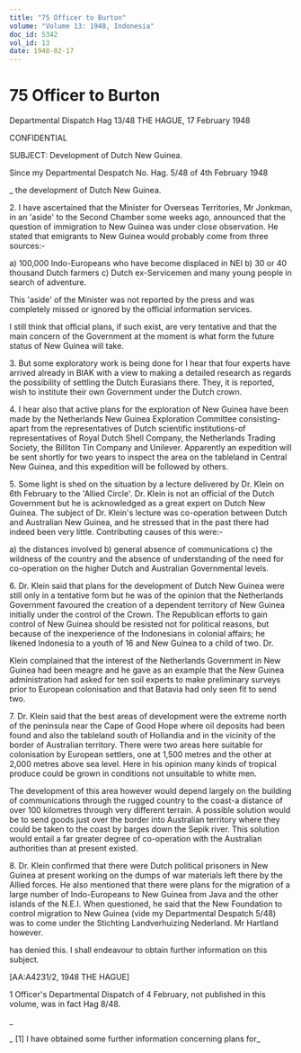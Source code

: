 ```yaml
---
title: "75 Officer to Burton"
volume: "Volume 13: 1948, Indonesia"
doc_id: 5342
vol_id: 13
date: 1948-02-17
---
```


# 75 Officer to Burton

Departmental Dispatch Hag 13/48 THE HAGUE, 17 February 1948

CONFIDENTIAL

SUBJECT: Development of Dutch New Guinea.

Since my Departmental Despatch No. Hag. 5/48 of 4th February 1948 

_ the development of Dutch New Guinea.

2\. I have ascertained that the Minister for Overseas Territories, Mr Jonkman, in an 'aside' to the Second Chamber some weeks ago, announced that the question of immigration to New Guinea was under close observation. He stated that emigrants to New Guinea would probably come from three sources:-

a) 100,000 Indo-Europeans who have become displaced in NEI b) 30 or 40 thousand Dutch farmers c) Dutch ex-Servicemen and many young people in search of adventure.

This 'aside' of the Minister was not reported by the press and was completely missed or ignored by the official information services.

I still think that official plans, if such exist, are very tentative and that the main concern of the Government at the moment is what form the future status of New Guinea will take.

3\. But some exploratory work is being done for I hear that four experts have arrived already in BIAK with a view to making a detailed research as regards the possibility of settling the Dutch Eurasians there. They, it is reported, wish to institute their own Government under the Dutch crown.

4\. I hear also that active plans for the exploration of New Guinea have been made by the Netherlands New Guinea Exploration Committee consisting-apart from the representatives of Dutch scientific institutions-of representatives of Royal Dutch Shell Company, the Netherlands Trading Society, the Billiton Tin Company and Unilever. Apparently an expedition will be sent shortly for two years to inspect the area on the tableland in Central New Guinea, and this expedition will be followed by others.

5\. Some light is shed on the situation by a lecture delivered by Dr. Klein on 6th February to the 'Allied Circle'. Dr. Klein is not an official of the Dutch Government but he is acknowledged as a great expert on Dutch New Guinea. The subject of Dr. Klein's lecture was co-operation between Dutch and Australian New Guinea, and he stressed that in the past there had indeed been very little. Contributing causes of this were:-

a) the distances involved b) general absence of communications c) the wildness of the country and the absence of understanding of the need for co-operation on the higher Dutch and Australian Governmental levels.

6\. Dr. Klein said that plans for the development of Dutch New Guinea were still only in a tentative form but he was of the opinion that the Netherlands Government favoured the creation of a dependent territory of New Guinea initially under the control of the Crown. The Republican efforts to gain control of New Guinea should be resisted not for political reasons, but because of the inexperience of the Indonesians in colonial affairs; he likened Indonesia to a youth of 16 and New Guinea to a child of two. Dr.

Klein complained that the interest of the Netherlands Government in New Guinea had been meagre and he gave as an example that the New Guinea administration had asked for ten soil experts to make preliminary surveys prior to European colonisation and that Batavia had only seen fit to send two.

7\. Dr. Klein said that the best areas of development were the extreme north of the peninsula near the Cape of Good Hope where oil deposits had been found and also the tableland south of Hollandia and in the vicinity of the border of Australian territory. There were two areas here suitable for colonisation by European settlers, one at 1,500 metres and the other at 2,000 metres above sea level. Here in his opinion many kinds of tropical produce could be grown in conditions not unsuitable to white men.

The development of this area however would depend largely on the building of communications through the rugged country to the coast-a distance of over 100 kilometres through very different terrain. A possible solution would be to send goods just over the border into Australian territory where they could be taken to the coast by barges down the Sepik river. This solution would entail a far greater degree of co-operation with the Australian authorities than at present existed.

8\. Dr. Klein confirmed that there were Dutch political prisoners in New Guinea at present working on the dumps of war materials left there by the Allied forces. He also mentioned that there were plans for the migration of a large number of Indo-Europeans to New Guinea from Java and the other islands of the N.E.I. When questioned, he said that the New Foundation to control migration to New Guinea (vide my Departmental Despatch 5/48) was to come under the Stichting Landverhuizing Nederland. Mr Hartland however.

has denied this. I shall endeavour to obtain further information on this subject.

[AA:A4231/2, 1948 THE HAGUE]

1 Officer's Departmental Dispatch of 4 February, not published in this volume, was in fact Hag 8/48.

_

_ [1] I have obtained some further information concerning plans for_

